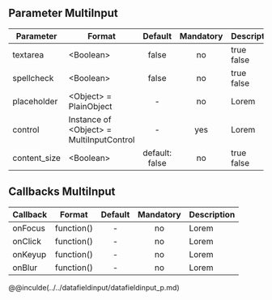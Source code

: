 ## Parameter MultiInput

|	Parameter			|			Format			|	Default					|	Mandatory	|	Description				| 
|		---				|			---				|	:---:					|	:---:		|		---					|
|	textarea	|	<dt>&lt;Boolean&gt;	|	false	|	no	|	<dt>true<dd><dt>false<dd>	|
|	spellcheck	|	<dt>&lt;Boolean&gt;	|	false	|	no	|	<dt>true<dd><dt>false<dd>	|
|	placeholder	|	<dt>&lt;Object&gt; = PlainObject	|	-	|	no	|	Lorem	|
|	control	|	<dt>Instance of &lt;Object&gt; = MultiInputControl	|	-	|	yes	|	Lorem	|
|	content_size	|	<dt>&lt;Boolean&gt;	|	default: false	|	no	|	<dt>true<dd><dt>false<dd>	|


## Callbacks MultiInput

|	Callback	|	Format	|	Default	|	Mandatory	|	Description	| 
|		---				|			---				|	:---:					|	:---:		|		---					|
|	onFocus	|	<dt>function()	|	-	|	no	|	Lorem	|
|	onClick	|	<dt>function()	|	-	|	no	|	Lorem	|
|	onKeyup	|	<dt>function()	|	-	|	no	|	Lorem	|
|	onBlur	|	<dt>function()	|	-	|	no	|	Lorem	|


@@inculde(../../datafieldinput/datafieldinput_p.md) 
